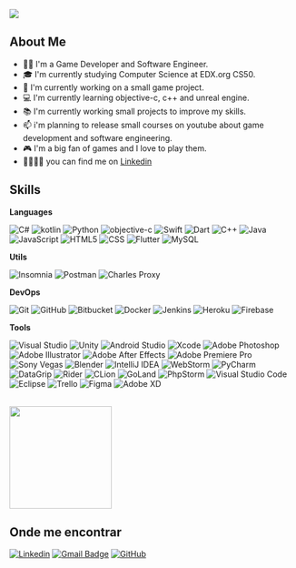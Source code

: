 ![](https://komarev.com/ghpvc/?gilbertobitt=iuricode&color=006bed)

## About Me

- 👨‍💻 I'm a Game Developer and Software Engineer.
- 🎓 I'm currently studying Computer Science at EDX.org CS50.
- 🚀 I'm currently working on a small game project.
- 💻 I'm currently learning objective-c, c++ and unreal engine.
- 📚 I'm currently working small projects to improve my skills.
- 📫 i'm planning to release small courses on youtube about game development and software engineering.
- 🎮 I'm a big fan of games and I love to play them.
- 🤜🏼🤛🏼 you can find me on [Linkedin](https://www.linkedin.com/in/gilbertobitt/)

## Skills

**Languages**

![C#](https://img.shields.io/badge/-C%23-333333?style=flat&logo=c-sharp)
![kotlin](https://img.shields.io/badge/-Kotlin-333333?style=flat&logo=kotlin)
![Python](https://img.shields.io/badge/-Python-333333?style=flat&logo=python)
![objective-c](https://img.shields.io/badge/-Objective-C-333333?style=flat&logo=objective-c)
![Swift](https://img.shields.io/badge/-Swift-333333?style=flat&logo=swift)
![Dart](https://img.shields.io/badge/-Dart-333333?style=flat&logo=dart)
![C++](https://img.shields.io/badge/-C++-333333?style=flat&logo=C%2B%2B&logoColor=00599C)
![Java](https://img.shields.io/badge/-Java-333333?style=flat&logo=Java&logoColor=007396)
![JavaScript](https://img.shields.io/badge/-JavaScript-333333?style=flat&logo=javascript)
![HTML5](https://img.shields.io/badge/-HTML5-333333?style=flat&logo=HTML5)
![CSS](https://img.shields.io/badge/-CSS-333333?style=flat&logo=CSS3&logoColor=1572B6)
![Flutter](https://img.shields.io/badge/-Flutter-333333?style=flat&logo=Flutter)
![MySQL](https://img.shields.io/badge/-MySQL-333333?style=flat&logo=mysql)

**Utils**

![Insomnia](https://img.shields.io/badge/-Insomnia-333333?style=flat&logo=insomnia)
![Postman](https://img.shields.io/badge/-Postman-333333?style=flat&logo=postman)
![Charles Proxy](https://img.shields.io/badge/-Charles%20Proxy-333333?style=flat&logo=charles-proxy)

**DevOps**

![Git](https://img.shields.io/badge/-Git-333333?style=flat&logo=git)
![GitHub](https://img.shields.io/badge/-GitHub-333333?style=flat&logo=github)
![Bitbucket](https://img.shields.io/badge/-Bitbucket-333333?style=flat&logo=bitbucket)
![Docker](https://img.shields.io/badge/-Docker-333333?style=flat&logo=docker)
![Jenkins](https://img.shields.io/badge/-Jenkins-333333?style=flat&logo=jenkins)
![Heroku](https://img.shields.io/badge/-Heroku-333333?style=flat&logo=heroku)
![Firebase](https://img.shields.io/badge/-Firebase-333333?style=flat&logo=firebase)

**Tools**

![Visual Studio](https://img.shields.io/badge/-Visual%20Studio-333333?style=flat&logo=visual-studio)
![Unity](https://img.shields.io/badge/-Unity-333333?style=flat&logo=unity)
![Android Studio](https://img.shields.io/badge/-Android%20Studio-333333?style=flat&logo=android-studio)
![Xcode](https://img.shields.io/badge/-Xcode-333333?style=flat&logo=xcode)
![Adobe Photoshop](https://img.shields.io/badge/-Adobe%20Photoshop-333333?style=flat&logo=adobe-photoshop)
![Adobe Illustrator](https://img.shields.io/badge/-Adobe%20Illustrator-333333?style=flat&logo=adobe-illustrator)
![Adobe After Effects](https://img.shields.io/badge/-Adobe%20After%20Effects-333333?style=flat&logo=adobe-after-effects)
![Adobe Premiere Pro](https://img.shields.io/badge/-Adobe%20Premiere%20Pro-333333?style=flat&logo=adobe-premiere-pro)
![Sony Vegas](https://img.shields.io/badge/-Sony%20Vegas-333333?style=flat&logo=sony-vegas)
![Blender](https://img.shields.io/badge/-Blender-333333?style=flat&logo=blender)
![IntelliJ IDEA](https://img.shields.io/badge/-IntelliJ%20IDEA-333333?style=flat&logo=intellij-idea&logoColor=000000)
![WebStorm](https://img.shields.io/badge/-WebStorm-333333?style=flat&logo=webstorm&logoColor=000000)
![PyCharm](https://img.shields.io/badge/-PyCharm-333333?style=flat&logo=pycharm&logoColor=000000)
![DataGrip](https://img.shields.io/badge/-DataGrip-333333?style=flat&logo=datagrip&logoColor=000000)
![Rider](https://img.shields.io/badge/-Rider-333333?style=flat&logo=rider&logoColor=000000)
![CLion](https://img.shields.io/badge/-CLion-333333?style=flat&logo=clion&logoColor=000000)
![GoLand](https://img.shields.io/badge/-GoLand-333333?style=flat&logo=goland&logoColor=000000)
![PhpStorm](https://img.shields.io/badge/-PhpStorm-333333?style=flat&logo=phpstorm&logoColor=000000)
![Visual Studio Code](https://img.shields.io/badge/-Visual%20Studio%20Code-333333?style=flat&logo=visual-studio-code&logoColor=007ACC)
![Eclipse](https://img.shields.io/badge/-Eclipse-333333?style=flat&logo=eclipse-ide&logoColor=2C2255)
![Trello](https://img.shields.io/badge/-Trello-333333?style=flat&logo=trello&logoColor=007ACC)
![Figma](https://img.shields.io/badge/-Figma-333333?style=flat&logo=figma&logoColor=007ACC)
![Adobe XD](https://img.shields.io/badge/-Adobe%20XD-333333?style=flat&logo=adobe-xd&logoColor=007ACC)

<br/>

<a href="https://github.com/iuricode" title="Gilberto's Profile">
  <img height="180em" src="https://github-readme-stats.vercel.app/api?username=gilbertobitt&theme=dracula&show_icons=true" />
</a>

## Onde me encontrar

[![Linkedin](https://img.shields.io/badge/-gilbertobitt-blue?style=flat-square&logo=Linkedin&logoColor=white&link=https://www.linkedin.com/in/gilbertobitt/)](https://www.linkedin.com/in/gilbertobitt/)
[![Gmail Badge](https://img.shields.io/badge/-gilbertobitt@outlook.com-006bed?style=flat-square&logo=Gmail&logoColor=white&link=mailto:gilbertobitt@outlook.com)](mailto:gilbertobitt@outlook.com)
[![GitHub](https://img.shields.io/github/followers/gilbertobitt?label=follow&style=social)](https://github.com/GilbertoBitt)